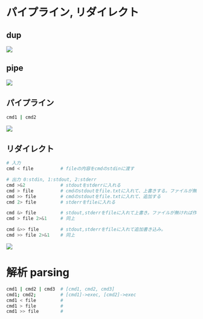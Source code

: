 # パイプライン, リダイレクト

## dup
![](/images/dup2.svg)

## pipe
![](/images/pipe.svg)

## パイプライン

```sh
cmd1 | cmd2
```

![](/images/pipeline.svg)


## リダイレクト
```sh
# 入力
cmd < file          # fileの内容をcmdのstdinに渡す

# 出力 0:stdin, 1:stdout, 2:stderr
cmd >&2             # stdoutをstderrに入れる
cmd > file          # cmdのstdoutをfile.txtに入れて、上書きする。ファイルが無ければ作成。
cmd >> file         # cmdのstdoutをfile.txtに入れて、追加する
cmd 2> file         # stderrをfileに入れる

cmd &> file         # stdout,stderrをfileに入れて上書き。ファイルが無ければ作成
cmd > file 2>&1     # 同上

cmd &>> file        # stdout,stderrをfileに入れて追加書き込み。
cmd >> file 2>&1    # 同上
```

![](/images/redirect.svg)

# 解析 parsing
```sh
cmd1 | cmd2 | cmd3  # [cmd1, cmd2, cmd3]
cmd1; cmd2;         # [cmd1]->exec, [cmd2]->exec
cmd1 < file         # 
cmd1 > file         #
cmd1 >> file        #
```